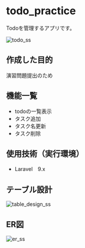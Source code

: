 # todo_practice
Todoを管理するアプリです。

![todo_ss](https://user-images.githubusercontent.com/115058763/198350284-78293cf9-4df5-4ecc-88c3-071ec0aac5e7.png)

## 作成した目的
演習問題提出のため

## 機能一覧
- todoの一覧表示
- タスク追加
- タスク名更新
- タスク削除

## 使用技術（実行環境）
- Laravel　9.x

## テーブル設計
![table_design_ss](https://user-images.githubusercontent.com/115058763/198351980-b678eddb-86ca-4c89-b2f1-7b44c0e839fc.png)

## ER図
![er_ss](https://user-images.githubusercontent.com/115058763/198352055-cdaff8b1-a867-4c60-8172-6e1f4a40adb8.png)
